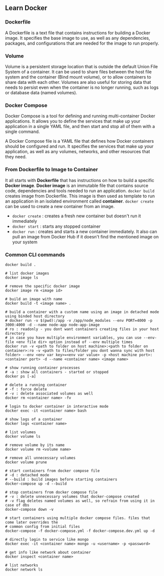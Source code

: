 ## Learn Docker

### Dockerfile

A Dockerfile is a text file that contains instructions for building a Docker image. It specifies the base image to use, as well as any dependencies, packages, and configurations that are needed for the image to run properly.

### Volume

Volume is a persistent storage location that is outside the default Union File System of a container. It can be used to share files between the host file system and the container (Bind mount volume), or to allow containers to share data with each other. Volumes are also useful for storing data that needs to persist even when the container is no longer running, such as logs or database data (named volumes).

### Docker Compose

Docker Compose is a tool for defining and running multi-container Docker applications. It allows you to define the services that make up your application in a single YAML file, and then start and stop all of them with a single command.

A Docker Compose file is a YAML file that defines how Docker containers should be configured and run. It specifies the services that make up your application, as well as any volumes, networks, and other resources that they need.

### From Dockerfile to Image to Container

It all starts with **Dockerfile** that has instructions on how to build a specific **Docker image**. **Docker image** is an immutable file that contains source code, dependencies and tools needed to run an application. `docker build` creates image from Dockerfile. This image is then used as template to run an application in an isolated environment called **container**. `docker create` can be used to create a new container from an image.

- `docker create` : creates a fresh new container but doesn't run it immediately
- `docker start` : starts any stopped container
- `docker run` : creates and starts a new container immediately. It also can pull an image from Docker Hub if it doesn't find the mentioned image on your system

### Common CLI commands

```shell
docker build .

# list docker images
docker image ls

# remove the specific docker image
docker image rm <image id>

# build an image with name
docker build -t <image name> .

# build a container with a custom name using an image in detached mode using binded host directory
# docker run -v $(pwd):/app -v /app/node_modules --env PORT=4000 -p 3000:4000 -d --name node-app node-app-image
# ro : readonly - you dont want containers creating files in your host directory
# in case you have multiple environment variables, you can use --env-file <env file dir> option instead of --env multiple times
docker run -v <path to folder on host machine>:<path to folder on container>:ro -v <path to files/folder you dont wanna sync with host folder> --env <env var key>=<env var value> -p <host machine port>:<container port> -d --name <container name> <image name>

# show running container processes
# -a : show all containers - started or stopped
docker ps [-a]

# delete a running container
# -f : force delete
# -v : delete associated volumes as well
docker rm <container name> -fv

# login to docker container in interactive mode
docker exec -it <container name> bash

# show logs of a container
docker logs <container name>

# list volumes
docker volume ls

# remove volume by its name
docker volume rm <volume name>

# remove all unnecessary volumes
docker volume prune

# start containers from docker compose file
# -d : detached mode
# --build : build images before starting containers
docker-compose up -d --build

# stop containers from docker compose file
# -v : delete unnecessary volumes that docker-compose created
# -v flag deletes named volumes as well, so refrain from using it in case of dbs
docker-compose down -v

# start containers using multiple docker compose files. files that come later overrides the
# common config from initial files
docker-compose -f docker-compose.yml -f docker-compose.dev.yml up -d

# directly login to service like mongo
docker exec -it <container name> mongo -u <username> -p <password>

# get info like network about container
docker inspect <container name>

# list networks
docker network ls
```

